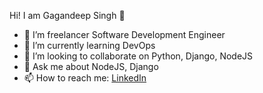 Hi! I am Gagandeep Singh 👋
- 🔭 I’m freelancer Software Development Engineer
- 🌱 I’m currently learning DevOps
- 👯 I’m looking to collaborate on Python, Django, NodeJS
- 💬 Ask me about NodeJS, Django
- 📫 How to reach me: [LinkedIn](https://www.linkedin.com/in/imgagandeep)
